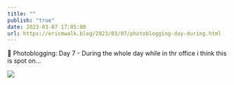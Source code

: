 ```yaml
---
title: ""
publish: "true"
date: 2023-03-07 17:05:00
url: https://ericmwalk.blog/2023/03/07/photoblogging-day-during.html
---
```


📸 Photoblogging: Day 7 - During the whole day while in thr office i think this is spot on…

![](https://ericmwalk.blog/uploads/2023/bca5049f2e.jpg)